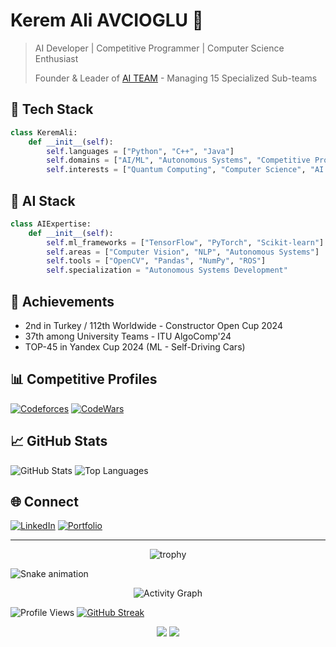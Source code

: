 # Kerem Ali AVCIOGLU 🚀

> AI Developer | Competitive Programmer | Computer Science Enthusiast
> 
> Founder & Leader of [AI TEAM](https://github.com/itumtalaiteam) - Managing 15 Specialized Sub-teams

## 🤖 Tech Stack
```python
class KeremAli:
    def __init__(self):
        self.languages = ["Python", "C++", "Java"]
        self.domains = ["AI/ML", "Autonomous Systems", "Competitive Programming"]
        self.interests = ["Quantum Computing", "Computer Science", "AI Research"]
```

## 🧠 AI Stack
```python
class AIExpertise:
    def __init__(self):
        self.ml_frameworks = ["TensorFlow", "PyTorch", "Scikit-learn"]
        self.areas = ["Computer Vision", "NLP", "Autonomous Systems"]
        self.tools = ["OpenCV", "Pandas", "NumPy", "ROS"]
        self.specialization = "Autonomous Systems Development"
```

## 🏅 Achievements
- 2nd in Turkey / 112th Worldwide - Constructor Open Cup 2024
- 37th among University Teams - ITU AlgoComp'24
- TOP-45 in Yandex Cup 2024 (ML - Self-Driving Cars)

## 📊 Competitive Profiles
[![Codeforces](https://img.shields.io/badge/Codeforces-KeremAli-blue)](https://codeforces.com/profile/KeremAli)
[![CodeWars](https://img.shields.io/badge/Codewars-Kerem__Ali-red)](https://www.codewars.com/users/Kerem_Ali)

## 📈 GitHub Stats
![GitHub Stats](https://github-readme-stats.vercel.app/api?username=Kerem-Ali&show_icons=true&theme=radical)
![Top Languages](https://github-readme-stats.vercel.app/api/top-langs/?username=Kerem-Ali&layout=compact&theme=radical)

## 🌐 Connect
[![LinkedIn](https://img.shields.io/badge/LinkedIn-kerem--ali-blue)](https://linkedin.com/in/kerem-ali)
[![Portfolio](https://img.shields.io/badge/Portfolio-Website-green)](https://keremali.pythonanywhere.com)

---

<p align="center">
  <img src="https://github-profile-trophy.vercel.app/?username=Kerem-Ali&theme=radical&row=1&column=6" alt="trophy">
</p>

![Snake animation](https://github.com/Kerem-Ali/Kerem-Ali/blob/output/github-contribution-grid-snake.svg)

<div align="center">
  <img src="https://github-readme-activity-graph.vercel.app/graph?username=Kerem-Ali&theme=react-dark" alt="Activity Graph">
</div>

![Profile Views](https://komarev.com/ghpvc/?username=Kerem-Ali&color=brightgreen&style=for-the-badge)
[![GitHub Streak](https://github-readme-streak-stats.herokuapp.com/?user=Kerem-Ali&theme=radical)](https://git.io/streak-stats)

<p align="center">
  <img src="https://forthebadge.com/images/badges/built-with-love.svg"/>
  <img src="https://forthebadge.com/images/badges/powered-by-coffee.svg"/>
</p>

